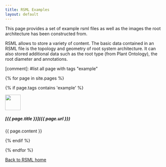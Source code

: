 ```yaml
---
title: RSML Examples
layout: default
---
```


This page provides a set of example rsml files as well as the images the root architecture has been constructed from.

RSML allows to store a variety of content. The basic data contained in an RSML file is the topology and geometry of root system architecture. It can also stored additional data such as the root type (from Plant Ontology), the root diameter and annotations.


[comment]: #list all page with tags "example"

  {% for page in site.pages %}
  
  {% if page.tags contains 'example' %}
  
  <div class="example_block" markdown="1">
  
  <img href="/images/examples/{{ page.title }}.png" src="/images/examples/{{ page.title }}_tn.png" width="50">
  
  <h5 markdown="1"> [{{ page.title }}]({{ page.url }}) </h5>
  
  {{ page.content }}  
  
  </div>
  
  {% endif %}
  
  {% endfor %}

[Back to RSML home](index)